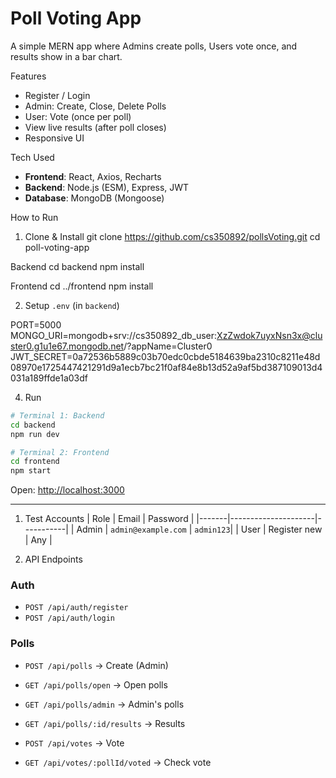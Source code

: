 
# Poll Voting App

A simple MERN app where Admins create polls, Users vote once, and results show in a bar chart.


 Features
- Register / Login
- Admin: Create, Close, Delete Polls
- User: Vote (once per poll)
- View live results (after poll closes)
- Responsive UI


 Tech Used
- **Frontend**: React, Axios, Recharts
- **Backend**: Node.js (ESM), Express, JWT
- **Database**: MongoDB (Mongoose)


 How to Run

 1. Clone & Install
git clone https://github.com/cs350892/pollsVoting.git
cd poll-voting-app

 Backend
cd backend
npm install

 Frontend
cd ../frontend
npm install


2. Setup `.env` (in `backend`)
   
PORT=5000
MONGO_URI=mongodb+srv://cs350892_db_user:XzZwdok7uyxNsn3x@cluster0.g1u1e67.mongodb.net/?appName=Cluster0
JWT_SECRET=0a72536b5889c03b70edc0cbde5184639ba2310c8211e48d08970e1725447421291d9a1ecb7bc21f0af84e8b13d52a9af5bd387109013d4031a189ffde1a03df


 4. Run
```bash
# Terminal 1: Backend
cd backend
npm run dev

# Terminal 2: Frontend
cd frontend
npm start
```

Open: [http://localhost:3000](http://localhost:3000)

---

1.  Test Accounts
| Role  | Email               | Password  |
|-------|---------------------|-----------|
| Admin | `admin@example.com` | `admin123`|
| User  | Register new        | Any       |



2.  API Endpoints

### Auth
- `POST /api/auth/register`
- `POST /api/auth/login`

### Polls
- `POST /api/polls` → Create (Admin)
- `GET /api/polls/open` → Open polls
- `GET /api/polls/admin` → Admin's polls
- `GET /api/polls/:id/results` → Results


- `POST /api/votes` → Vote
- `GET /api/votes/:pollId/voted` → Check vote


